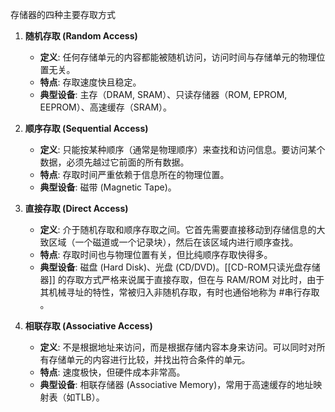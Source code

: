存储器的四种主要存取方式
1.  **随机存取 (Random Access)**
    *   **定义**: 任何存储单元的内容都能被随机访问，访问时间与存储单元的物理位置无关。
    *   **特点**: 存取速度快且稳定。
    *   **典型设备**: 主存（DRAM, SRAM）、只读存储器（ROM, EPROM, EEPROM）、高速缓存（SRAM）。

2.  **顺序存取 (Sequential Access)**
    *   **定义**: 只能按某种顺序（通常是物理顺序）来查找和访问信息。要访问某个数据，必须先越过它前面的所有数据。
    *   **特点**: 存取时间严重依赖于信息所在的物理位置。
    *   **典型设备**: 磁带 (Magnetic Tape)。

3.  **直接存取 (Direct Access)**
    *   **定义**: 介于随机存取和顺序存取之间。它首先需要直接移动到存储信息的大致区域（一个磁道或一个记录块），然后在该区域内进行顺序查找。
    *   **特点**: 存取时间也与物理位置有关，但比纯顺序存取快得多。
    *   **典型设备**: 磁盘 (Hard Disk)、光盘 (CD/DVD)。[[CD-ROM只读光盘存储器]] 的存取方式严格来说属于直接存取，但在与 RAM/ROM 对比时，由于其机械寻址的特性，常被归入非随机存取，有时也通俗地称为 #串行存取 。 

4.  **相联存取 (Associative Access)**
    *   **定义**: 不是根据地址来访问，而是根据存储内容本身来访问。可以同时对所有存储单元的内容进行比较，并找出符合条件的单元。
    *   **特点**: 速度极快，但硬件成本非常高。
    *   **典型设备**: 相联存储器 (Associative Memory)，常用于高速缓存的地址映射表（如TLB）。